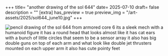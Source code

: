 +++
title= "another drawing of the sol 644"
date= 2025-07-10
draft= false
description = ""
[extra]
has_preview = true
preview_img = "/art-assets/2025/sol644_june10.jpg"
+++

![pencil drawing of the sol 644 from armored core 6 
its a sleek mech with a humanoid figure 
it has a round head that looks almost like it has cat ears with a bunch of little circles that seem to be a sensor array
it also has big double guns on top of each arm and what look like double jet thrusters mounted on each upper arm
it also has cute pointy feet](/art-assets/2025/sol644_june10.jpg)